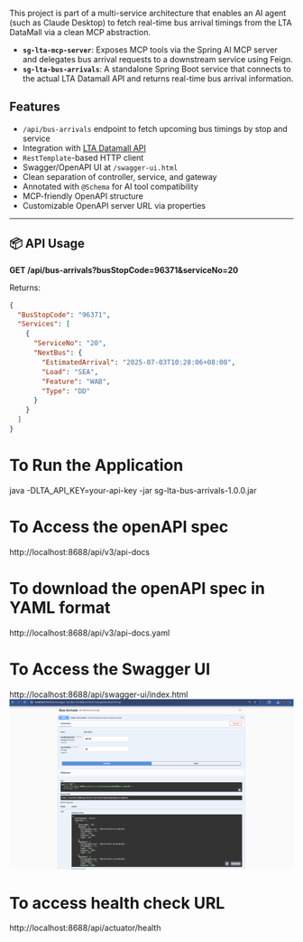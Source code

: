 This project is part of a multi-service architecture that enables an AI agent (such as Claude Desktop) to fetch real-time bus arrival timings from the LTA DataMall via a clean MCP abstraction.

- **`sg-lta-mcp-server`**: Exposes MCP tools via the Spring AI MCP server and delegates bus arrival requests to a downstream service using Feign.
- **`sg-lta-bus-arrivals`**: A standalone Spring Boot service that connects to the actual LTA Datamall API and returns real-time bus arrival information.


## Features
- `/api/bus-arrivals` endpoint to fetch upcoming bus timings by stop and service
- Integration with [LTA Datamall API](https://datamall.lta.gov.sg/)
- `RestTemplate`-based HTTP client
- Swagger/OpenAPI UI at `/swagger-ui.html`
- Clean separation of controller, service, and gateway
- Annotated with `@Schema` for AI tool compatibility
- MCP-friendly OpenAPI structure
- Customizable OpenAPI server URL via properties

---

## 📦 API Usage

**GET /api/bus-arrivals?busStopCode=96371&serviceNo=20**

Returns:
```json
{
  "BusStopCode": "96371",
  "Services": [
    {
      "ServiceNo": "20",
      "NextBus": {
        "EstimatedArrival": "2025-07-03T10:28:06+08:00",
        "Load": "SEA",
        "Feature": "WAB",
        "Type": "DD"
      }
    }
  ]
}
```

# To Run the Application
java -DLTA_API_KEY=your-api-key -jar sg-lta-bus-arrivals-1.0.0.jar

# To Access the openAPI spec
http://localhost:8688/api/v3/api-docs

# To download the openAPI spec in YAML format
http://localhost:8688/api/v3/api-docs.yaml

# To Access the Swagger UI
http://localhost:8688/api/swagger-ui/index.html
![Swagger.png](resources/Swagger.png)

# To access health check URL
http://localhost:8688/api/actuator/health